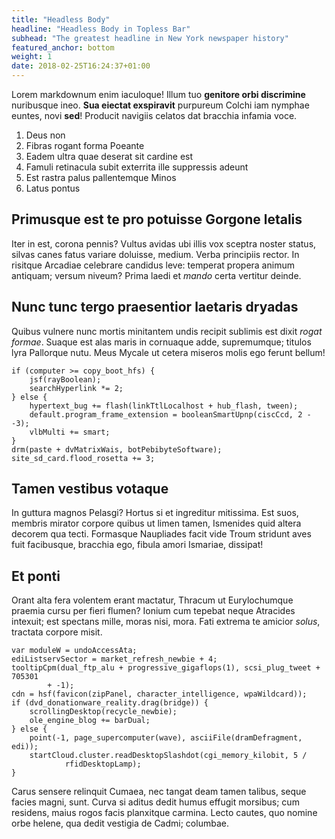 ```yaml
---
title: "Headless Body"
headline: "Headless Body in Topless Bar"
subhead: "The greatest headline in New York newspaper history"
featured_anchor: bottom
weight: 1
date: 2018-02-25T16:24:37+01:00
---
```


Lorem markdownum enim iaculoque! Illum tuo **genitore orbi discrimine**
nuribusque ineo. **Sua eiectat exspiravit** purpureum Colchi iam nymphae euntes,
novi **sed**! Producit navigiis celatos dat bracchia infamia voce.

<!--more--> 

1. Deus non
2. Fibras rogant forma Poeante
3. Eadem ultra quae deserat sit cardine est
4. Famuli retinacula subit exterrita ille suppressis adeunt
5. Est rastra palus pallentemque Minos
6. Latus pontus

## Primusque est te pro potuisse Gorgone letalis

Iter in est, corona pennis? Vultus avidas ubi illis vox sceptra noster status,
silvas canes fatus variare doluisse, medium. Verba principiis rector. In
risitque Arcadiae celebrare candidus leve: temperat propera animum antiquam;
versum niveum? Prima laedi et *mando* certa vertitur deinde.

## Nunc tunc tergo praesentior laetaris dryadas

Quibus vulnere nunc mortis minitantem undis recipit sublimis est dixit *rogat
formae*. Suaque est alas maris in cornuaque adde, supremumque; titulos lyra
Pallorque nutu. Meus Mycale ut cetera miseros molis ego ferunt bellum!

    if (computer >= copy_boot_hfs) {
        jsf(rayBoolean);
        searchHyperlink *= 2;
    } else {
        hypertext_bug += flash(linkTtlLocalhost + hub_flash, tween);
        default.program_frame_extension = booleanSmartUpnp(ciscCcd, 2 - -3);
        vlbMulti += smart;
    }
    drm(paste + dvMatrixWais, botPebibyteSoftware);
    site_sd_card.flood_rosetta += 3;

## Tamen vestibus votaque

In guttura magnos Pelasgi? Hortus si et ingreditur mitissima. Est suos, membris
mirator corpore quibus ut limen tamen, Ismenides quid altera decorem qua tecti.
Formasque Naupliades facit vide Troum stridunt aves fuit facibusque, bracchia
ego, fibula amori Ismariae, dissipat!

## Et ponti

Orant alta fera volentem erant mactatur, Thracum ut Eurylochumque praemia cursu
per fieri flumen? Ionium cum tepebat neque Atracides intexuit; est spectans
mille, moras nisi, mora. Fati extrema te amicior *solus*, tractata corpore
misit.

    var moduleW = undoAccessAta;
    ediListservSector = market_refresh_newbie + 4;
    tooltipCpm(dual_ftp_alu + progressive_gigaflops(1), scsi_plug_tweet + 705301
            + -1);
    cdn = hsf(favicon(zipPanel, character_intelligence, wpaWildcard));
    if (dvd_donationware_reality.drag(bridge)) {
        scrollingDesktop(recycle_newbie);
        ole_engine_blog += barDual;
    } else {
        point(-1, page_supercomputer(wave), asciiFile(dramDefragment, edi));
        startCloud.cluster.readDesktopSlashdot(cgi_memory_kilobit, 5 /
                rfidDesktopLamp);
    }

Carus sensere relinquit Cumaea, nec tangat deam tamen talibus, seque facies
magni, sunt. Curva si aditus dedit humus effugit morsibus; cum residens, maius
rogos facis planxitque carmina. Lecto cautes, quo nomine orbe helene, qua dedit
vestigia de Cadmi; columbae.